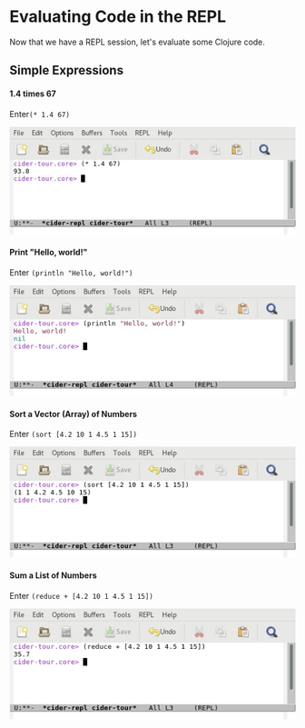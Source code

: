 # Evaluating Code in the REPL

Now that we have a REPL session, let's evaluate some Clojure code.

## Simple Expressions

#### 1.4 times 67 
Enter`(* 1.4 67)`

![REPL Screenshot - 1.4 * 67](images/repl_expr_mult.jpg)

#### Print "Hello, world!"
Enter `(println "Hello, world!")`

![REPL Screenshot - Hello, world!](images/repl_hello_world.jpg)

#### Sort a Vector (Array) of Numbers
Enter `(sort [4.2 10 1 4.5 1 15])`

![REPL Screenshot - Vector Sort](images/repl_expr_sort.jpg)

#### Sum a List of Numbers
Enter `(reduce + [4.2 10 1 4.5 1 15])`

![REPL Screenshot - Sum](images/repl_expr_reduce.jpg)




